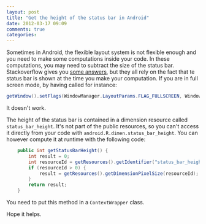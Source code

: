 ```yaml
---
layout: post
title: "Get the height of the status bar in Android"
date: 2012-03-17 09:09
comments: true
categories: 
---
```


Sometimes in Android, the flexible layout system is not flexible enough and you
need to make some computations inside your code. In these computations, you may
need to subtract the size of the status bar. Stackoverflow gives you 
[some answers](http://stackoverflow.com/questions/3407256/height-of-status-bar-in-android),
but they all rely on the fact that te status bar is shown at the time you make 
your computation. If you are in full screen mode, by having called for instance:

``` java
getWindow().setFlags(WindowManager.LayoutParams.FLAG_FULLSCREEN, WindowManager.LayoutParams.FLAG_FULLSCREEN)
```

It doesn't work.

The height of the status bar is contained in a dimension resource called
`status_bar_height`. It's not part of the public resources, so you can't access 
it directly from your code with `android.R.dimen.status_bar_height`. You can
however compute it at runtime with the following code:

``` java
	public int getStatusBarHeight() {
		int result = 0;
		int resourceId = getResources().getIdentifier("status_bar_height", "dimen", "android");
		if (resourceId > 0) {
			result = getResources().getDimensionPixelSize(resourceId);
		}
		return result;
	}
```

You need to put this method in a `ContextWrapper` class.

Hope it helps.
